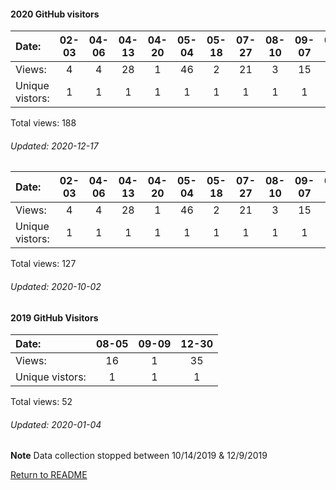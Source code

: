 #### 2020 GitHub visitors
Date:		  | 02-03   |       04-06   |       04-13   |       04-20   |       05-04   |       05-18   |       07-27  |  08-10  |  09-07  |  09-14  |  09-28  |  10-19  |  10-26  |  11-02
|:---     |:---:  |:---:  |:---:  |:---:  |:---:  |:---:  |:---:  |:---:  |:---:  |:---:  |:---:  |:---:  |:---:  |:---:
Views:		  |  4       |       4       |       28      |       1       |       46      |       2       |       21     |  3      |  15     |  3      |  19     |  15     |  3      |  24
Unique            vistors:  |   1       |       1       |       1       |       1       |       1       |       1       |      1  |      1  |      1  |      1  |      1  |      1  |      1  |      1

Total views: 188
###### Updated: 2020-12-17


Date:     |       02-03   |       04-06   |       04-13   |       04-20   |       05-04  |  05-18  |  07-27  |  08-10  |  09-07  |  09-14
|:---     |:---:  |:---:  |:---:  |:---:  |:---:  |:---:  |:---:  |:---:  |:---:  |:---:
Views:    |       4       |       4       |       28      |       1       |       46     |  2      |  21     |  3      |  15     |  3
Unique            vistors: |       1       |       1       |       1       |       1       |      1  |      1  |      1  |      1  |      1  |      1

Total views: 127
###### Updated: 2020-10-02

#### 2019 GitHub Visitors
Date:   |         08-05   |  09-09 | 12-30
|:---   |:---:     |:---: |:---:
Views:  |         16      |  1 | 35
Unique  vistors:  |       1  |      1 | 1 

Total views: 52
###### Updated: 2020-01-04
**Note**  Data collection stopped between 10/14/2019 & 12/9/2019

[Return to README](https://github.com/BradleyA/pi-video/blob/master/README.md#traffic)
